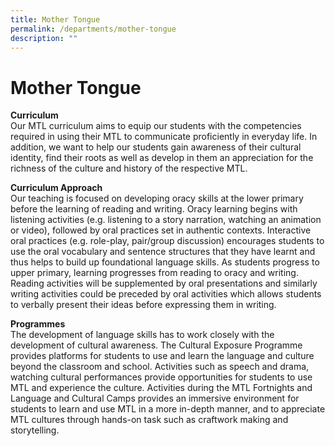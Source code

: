 ```yaml
---
title: Mother Tongue
permalink: /departments/mother-tongue
description: ""
---
```

# **Mother Tongue**

**Curriculum**  
Our MTL curriculum aims to equip our students with the competencies required in using their MTL to communicate proficiently in everyday life. In addition, we want to help our students gain awareness of their cultural identity, find their roots as well as develop in them an appreciation for the richness of the culture and history of the respective MTL.

**Curriculum Approach**  
Our teaching is focused on developing oracy skills at the lower primary before the learning of reading and writing. Oracy learning begins with listening activities (e.g. listening to a story narration, watching an animation or video), followed by oral practices set in authentic contexts. Interactive oral practices (e.g. role-play, pair/group discussion) encourages students to use the oral vocabulary and sentence structures that they have learnt and thus helps to build up foundational language skills. As students progress to upper primary, learning progresses from reading to oracy and writing. Reading activities will be supplemented by oral presentations and similarly writing activities could be preceded by oral activities which allows students to verbally present their ideas before expressing them in writing.

**Programmes**  
The development of language skills has to work closely with the development of cultural awareness. The Cultural Exposure Programme provides platforms for students to use and learn the language and culture beyond the classroom and school. Activities such as speech and drama, watching cultural performances provide opportunities for students to use MTL and experience the culture. Activities during the MTL Fortnights and Language and Cultural Camps provides an immersive environment for students to learn and use MTL in a more in-depth manner, and to appreciate MTL cultures through hands-on task such as craftwork making and storytelling.